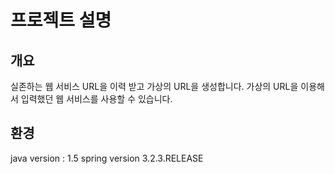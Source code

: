 ﻿프로젝트 설명
===========================

## 개요
실존하는 웹 서비스 URL을 이력 받고 가상의 URL을 생성합니다.
가상의 URL을 이용해서 입력했던 웹 서비스를 사용할 수 있습니다.

## 환경
java version : 1.5 
spring version 3.2.3.RELEASE
